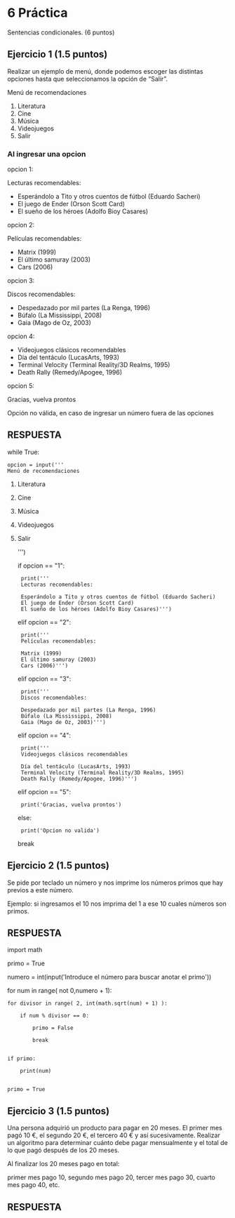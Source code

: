 # 6 Práctica 
Sentencias condicionales. (6 puntos)

## Ejercicio 1 (1.5 puntos)
Realizar un ejemplo de menú, donde podemos escoger las distintas opciones
hasta que seleccionamos la opción de “Salir”.

Menú de recomendaciones
1. Literatura
2. Cine
3. Música
4. Videojuegos
5. Salir

### Al ingresar una opcion
opcion 1:

Lecturas recomendables:

* Esperándolo a Tito y otros cuentos de fútbol (Eduardo
Sacheri)
* El juego de Ender (Orson Scott Card)
* El sueño de los héroes (Adolfo Bioy Casares)

opcion 2:

Películas recomendables:

* Matrix (1999)
* El último samuray (2003)
* Cars (2006)

opcion  3:

Discos recomendables:

* Despedazado por mil partes (La Renga, 1996)
* Búfalo (La Mississippi, 2008)
* Gaia (Mago de Oz, 2003)

opcion 4:

* Videojuegos clásicos recomendables
* Día del tentáculo (LucasArts, 1993)
* Terminal Velocity (Terminal Reality/3D Realms, 1995)
* Death Rally (Remedy/Apogee, 1996)

opcion  5:

Gracias, vuelva prontos

Opción no válida, en caso de ingresar un número fuera de las opciones
## RESPUESTA


while True:
    
    opcion = input('''
    Menú de recomendaciones

1) Literatura
2) Cine
3) Música
4) Videojuegos
5) Salir

    ''')

    if opcion == "1":
    
        print('''
        Lecturas recomendables:

        Esperándolo a Tito y otros cuentos de fútbol (Eduardo Sacheri)
        El juego de Ender (Orson Scott Card)
        El sueño de los héroes (Adolfo Bioy Casares)''')
    elif opcion == "2":
    
        print('''
        Películas recomendables:

        Matrix (1999)
        El último samuray (2003)
        Cars (2006)''')
    elif opcion == "3":
    
        print('''
        Discos recomendables:

        Despedazado por mil partes (La Renga, 1996)
        Búfalo (La Mississippi, 2008)
        Gaia (Mago de Oz, 2003)''')
    elif opcion == "4":
    
        print('''
        Videojuegos clásicos recomendables
        
        Día del tentáculo (LucasArts, 1993)
        Terminal Velocity (Terminal Reality/3D Realms, 1995)
        Death Rally (Remedy/Apogee, 1996)''')
    elif opcion == "5":
    
        print('Gracias, vuelva prontos')
        
    else:
    
        print('Opcion no valida')
        
    break


## Ejercicio 2 (1.5 puntos)
Se pide por teclado un número y nos imprime los números primos que hay previos a este número.

Ejemplo: si ingresamos el 10 nos imprima del 1 a ese 10 cuales números son primos.
## RESPUESTA

import math





primo = True

numero = int(input('Introduce el número para buscar anotar el primo'))


for num in range( not 0,numero + 1):
    
    for divisor in range( 2, int(math.sqrt(num) + 1) ):
        
        if num % divisor == 0:

            primo = False

            break   

    
    if primo:
        
        print(num)
    

    primo = True 

## Ejercicio 3 (1.5 puntos)
Una persona adquirió un producto para pagar en 20 meses. El primer mes pagó
10 €, el segundo 20 €, el tercero 40 € y así sucesivamente. Realizar un algoritmo
para determinar cuánto debe pagar mensualmente y el total de lo que pagó
después de los 20 meses.

Al finalizar los 20 meses pago en total:

primer mes pago 10, segundo mes pago 20, tercer mes pago 30, cuarto mes pago 40, etc.
## RESPUESTA

